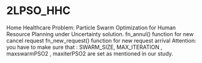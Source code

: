 # 2LPSO_HHC
Home Healthcare Problem: Particle Swarm Optimization for Human Resource Planning under Uncertainty solution.
fn_annul() function for new cancel request
fn_new_request() function for new request arrival
Attention:
you have to make sure that : SWARM_SIZE, MAX_ITERATION , maxswarmPSO2 , maxiterPSO2 are set as mentioned in our study.
